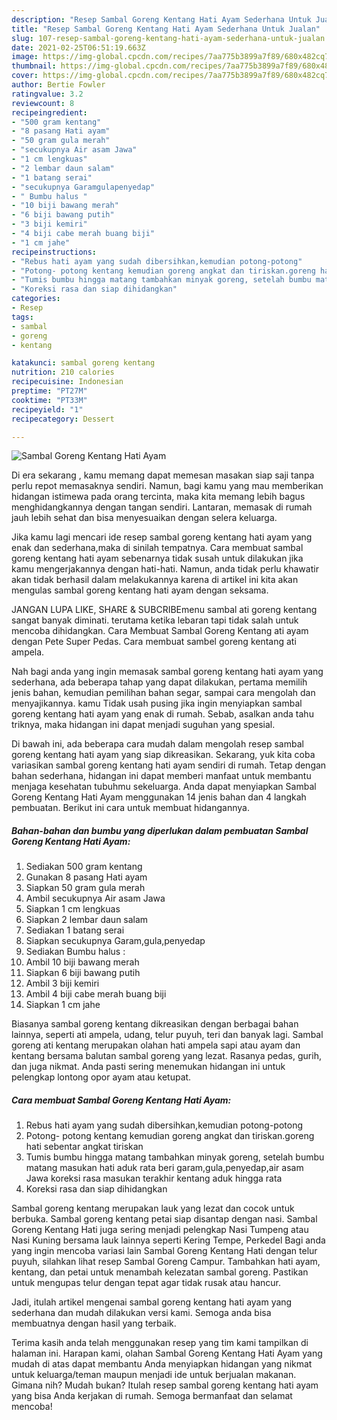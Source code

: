 ```yaml
---
description: "Resep Sambal Goreng Kentang Hati Ayam Sederhana Untuk Jualan"
title: "Resep Sambal Goreng Kentang Hati Ayam Sederhana Untuk Jualan"
slug: 107-resep-sambal-goreng-kentang-hati-ayam-sederhana-untuk-jualan
date: 2021-02-25T06:51:19.663Z
image: https://img-global.cpcdn.com/recipes/7aa775b3899a7f89/680x482cq70/sambal-goreng-kentang-hati-ayam-foto-resep-utama.jpg
thumbnail: https://img-global.cpcdn.com/recipes/7aa775b3899a7f89/680x482cq70/sambal-goreng-kentang-hati-ayam-foto-resep-utama.jpg
cover: https://img-global.cpcdn.com/recipes/7aa775b3899a7f89/680x482cq70/sambal-goreng-kentang-hati-ayam-foto-resep-utama.jpg
author: Bertie Fowler
ratingvalue: 3.2
reviewcount: 8
recipeingredient:
- "500 gram kentang"
- "8 pasang Hati ayam"
- "50 gram gula merah"
- "secukupnya Air asam Jawa"
- "1 cm lengkuas"
- "2 lembar daun salam"
- "1 batang serai"
- "secukupnya Garamgulapenyedap"
- " Bumbu halus "
- "10 biji bawang merah"
- "6 biji bawang putih"
- "3 biji kemiri"
- "4 biji cabe merah buang biji"
- "1 cm jahe"
recipeinstructions:
- "Rebus hati ayam yang sudah dibersihkan,kemudian potong-potong"
- "Potong- potong kentang kemudian goreng angkat dan tiriskan.goreng hati sebentar angkat tiriskan"
- "Tumis bumbu hingga matang tambahkan minyak goreng, setelah bumbu matang masukan hati aduk rata beri garam,gula,penyedap,air asam Jawa koreksi rasa masukan terakhir kentang aduk hingga rata"
- "Koreksi rasa dan siap dihidangkan"
categories:
- Resep
tags:
- sambal
- goreng
- kentang

katakunci: sambal goreng kentang 
nutrition: 210 calories
recipecuisine: Indonesian
preptime: "PT27M"
cooktime: "PT33M"
recipeyield: "1"
recipecategory: Dessert

---
```



![Sambal Goreng Kentang Hati Ayam](https://img-global.cpcdn.com/recipes/7aa775b3899a7f89/680x482cq70/sambal-goreng-kentang-hati-ayam-foto-resep-utama.jpg)

Di era  sekarang , kamu memang dapat memesan masakan siap saji tanpa perlu repot memasaknya sendiri. Namun, bagi kamu yang mau memberikan hidangan istimewa pada orang tercinta, maka kita memang lebih bagus menghidangkannya dengan tangan sendiri. Lantaran, memasak di rumah jauh lebih sehat dan bisa menyesuaikan dengan selera keluarga.

Jika kamu lagi mencari ide resep sambal goreng kentang hati ayam yang enak dan sederhana,maka di sinilah tempatnya. Cara membuat sambal goreng kentang hati ayam  sebenarnya tidak susah untuk dilakukan jika kamu mengerjakannya dengan hati-hati. Namun, anda tidak perlu khawatir akan tidak berhasil dalam melakukannya 
karena di artikel ini kita akan mengulas sambal goreng kentang hati ayam dengan seksama.  

JANGAN LUPA LIKE, SHARE &amp; SUBCRIBEmenu sambal ati goreng kentang sangat banyak diminati. terutama ketika lebaran tapi tidak salah untuk mencoba dihidangkan. Cara Membuat Sambal Goreng Kentang ati ayam dengan Pete Super Pedas. Cara membuat sambel goreng kentang ati ampela.

Nah bagi anda yang ingin memasak sambal goreng kentang hati ayam yang sederhana, ada beberapa tahap yang dapat dilakukan, pertama memilih jenis bahan, kemudian pemilihan bahan segar, sampai cara mengolah dan menyajikannya. kamu Tidak usah pusing jika ingin menyiapkan sambal goreng kentang hati ayam yang enak di rumah. Sebab, asalkan anda  tahu triknya, maka hidangan ini dapat menjadi suguhan yang spesial.

Di bawah ini, ada beberapa cara mudah dalam mengolah resep sambal goreng kentang hati ayam yang siap dikreasikan. Sekarang, yuk kita coba variasikan sambal goreng kentang hati ayam sendiri di rumah. Tetap dengan bahan sederhana, hidangan ini dapat memberi manfaat untuk membantu menjaga kesehatan tubuhmu sekeluarga. Anda dapat menyiapkan Sambal Goreng Kentang Hati Ayam menggunakan 14 jenis bahan dan 4 langkah pembuatan. Berikut ini cara untuk membuat hidangannya.

<!--inarticleads1-->

##### Bahan-bahan dan bumbu yang diperlukan dalam pembuatan Sambal Goreng Kentang Hati Ayam:

1. Sediakan 500 gram kentang
1. Gunakan 8 pasang Hati ayam
1. Siapkan 50 gram gula merah
1. Ambil secukupnya Air asam Jawa
1. Siapkan 1 cm lengkuas
1. Siapkan 2 lembar daun salam
1. Sediakan 1 batang serai
1. Siapkan secukupnya Garam,gula,penyedap
1. Sediakan  Bumbu halus :
1. Ambil 10 biji bawang merah
1. Siapkan 6 biji bawang putih
1. Ambil 3 biji kemiri
1. Ambil 4 biji cabe merah buang biji
1. Siapkan 1 cm jahe


Biasanya sambal goreng kentang dikreasikan dengan berbagai bahan lainnya, seperti ati ampela, udang, telur puyuh, teri dan banyak lagi. Sambal goreng ati kentang merupakan olahan hati ampela sapi atau ayam dan kentang bersama balutan sambal goreng yang lezat. Rasanya pedas, gurih, dan juga nikmat. Anda pasti sering menemukan hidangan ini untuk pelengkap lontong opor ayam atau ketupat. 

<!--inarticleads2-->

##### Cara membuat Sambal Goreng Kentang Hati Ayam:

1. Rebus hati ayam yang sudah dibersihkan,kemudian potong-potong
1. Potong- potong kentang kemudian goreng angkat dan tiriskan.goreng hati sebentar angkat tiriskan
1. Tumis bumbu hingga matang tambahkan minyak goreng, setelah bumbu matang masukan hati aduk rata beri garam,gula,penyedap,air asam Jawa koreksi rasa masukan terakhir kentang aduk hingga rata
1. Koreksi rasa dan siap dihidangkan


Sambal goreng kentang merupakan lauk yang lezat dan cocok untuk berbuka. Sambal goreng kentang petai siap disantap dengan nasi. Sambal Goreng Kentang Hati juga sering menjadi pelengkap Nasi Tumpeng atau Nasi Kuning bersama lauk lainnya seperti Kering Tempe, Perkedel Bagi anda yang ingin mencoba variasi lain Sambal Goreng Kentang Hati dengan telur puyuh, silahkan lihat resep Sambal Goreng Campur. Tambahkan hati ayam, kentang, dan petai untuk menambah kelezatan sambal goreng. Pastikan untuk mengupas telur dengan tepat agar tidak rusak atau hancur. 

Jadi, itulah artikel mengenai  sambal goreng kentang hati ayam  yang sederhana dan mudah dilakukan versi kami. Semoga anda bisa membuatnya dengan hasil yang terbaik. 

Terima kasih anda telah menggunakan resep yang tim kami tampilkan di halaman ini. Harapan kami, olahan  Sambal Goreng Kentang Hati Ayam yang mudah di atas dapat membantu Anda menyiapkan hidangan yang nikmat untuk keluarga/teman maupun menjadi ide untuk berjualan makanan. Gimana nih? Mudah bukan? Itulah resep sambal goreng kentang hati ayam yang bisa Anda kerjakan di rumah. Semoga bermanfaat dan selamat mencoba!


